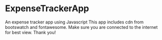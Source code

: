 # ExpenseTrackerApp
An expense tracker app using Javascript
This app includes cdn from bootswatch and fontawesome. Make sure you are connected to the internet for best view.
Thank you!
